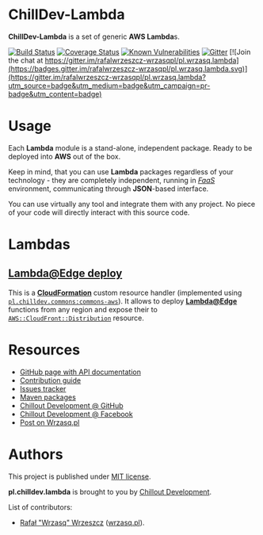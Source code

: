 <!---
# This file is part of the ChillDev-Lambda.
#
# @license http://mit-license.org/ The MIT license
# @copyright 2018 © by Rafał Wrzeszcz - Wrzasq.pl.
-->

# ChillDev-Lambda

**ChillDev-Lambda** is a set of generic **AWS Lambda**s.

[![Build Status](https://travis-ci.org/chilloutdevelopment/pl.chilldev.lambda.svg)](https://travis-ci.org/chilloutdevelopment/pl.chilldev.lambda)
[![Coverage Status](https://coveralls.io/repos/chilloutdevelopment/pl.chilldev.lambda/badge.png?branch=develop)](https://coveralls.io/r/chilloutdevelopment/pl.chilldev.lambda)
[![Known Vulnerabilities](https://snyk.io/test/github/chilloutdevelopment/pl.chilldev.lambda/badge.svg)](https://snyk.io/test/github/chilloutdevelopment/pl.chilldev.lambda)
[![Gitter](https://badges.gitter.im/Join%20Chat.svg)](https://gitter.im/chilloutdevelopment/pl.chilldev.lambda) [![Join the chat at https://gitter.im/rafalwrzeszcz-wrzasqpl/pl.wrzasq.lambda](https://badges.gitter.im/rafalwrzeszcz-wrzasqpl/pl.wrzasq.lambda.svg)](https://gitter.im/rafalwrzeszcz-wrzasqpl/pl.wrzasq.lambda?utm_source=badge&utm_medium=badge&utm_campaign=pr-badge&utm_content=badge)

# Usage

Each **Lambda** module is a stand-alone, independent package. Ready to be deployed into **AWS** out of the box.

Keep in mind, that you can use **Lambda** packages regardless of your technology - they are completely independent,
running in [_FaaS_](https://en.wikipedia.org/wiki/Function_as_a_service) environment, communicating through
**JSON**-based interface.

You can use virtually any tool and integrate them with any project. No piece of your code will directly interact with
this source code.

# Lambdas

## [Lambda@Edge deploy](https://chilloutdevelopment.github.io/pl.chilldev.lambda/lambda-edgedeploy/)

This is a [**CloudFormation**](https://aws.amazon.com/cloudformation/) custom resource handler (implemented using
[`pl.chilldev.commons:commons-aws`](https://chilloutdevelopment.github.io/pl.chilldev.commons/commons-aws/)). It allows
to deploy [**Lambda@Edge**](https://aws.amazon.com/lambda/edge/) functions from any region and expose their to
[`AWS::CloudFront::Distribution`](https://docs.aws.amazon.com/AWSCloudFormation/latest/UserGuide/aws-resource-cloudfront-distribution.html)
resource.

# Resources

-   [GitHub page with API documentation](https://chilloutdevelopment.github.io/pl.chilldev.lambda)
-   [Contribution guide](https://github.com/chilloutdevelopment/pl.chilldev.lambda/blob/develop/CONTRIBUTING.md)
-   [Issues tracker](https://github.com/chilloutdevelopment/pl.chilldev.lambda/issues)
-   [Maven packages](https://search.maven.org/search?q=g:pl.chilldev.lambda)
-   [Chillout Development @ GitHub](https://github.com/chilloutdevelopment)
-   [Chillout Development @ Facebook](https://www.facebook.com/chilldev)
-   [Post on Wrzasq.pl](http://wrzasq.pl/blog/deploying-lambda-edge-with-pl-chilldev-lambda.html)

# Authors

This project is published under [MIT license](https://github.com/chilloutdevelopment/pl.chilldev.lambda/tree/master/LICENSE).

**pl.chilldev.lambda** is brought to you by [Chillout Development](https://chilldev.pl).

List of contributors:

-   [Rafał "Wrzasq" Wrzeszcz](https://github.com/rafalwrzeszcz) ([wrzasq.pl](https://wrzasq.pl)).
